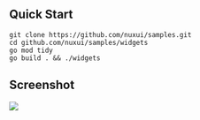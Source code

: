 ## Quick Start

```
git clone https://github.com/nuxui/samples.git
cd github.com/nuxui/samples/widgets
go mod tidy
go build . && ./widgets
```

## Screenshot

![](https://github.com/nuxui/website/blob/master/static/samples/screenshot_widgets.jpg?raw=true)
